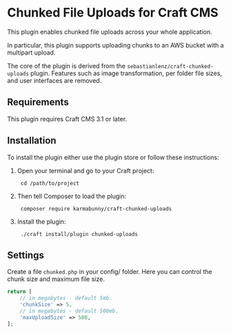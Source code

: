 # Chunked File Uploads for Craft CMS

This plugin enables chunked file uploads across your whole application.

In particular, this plugin supports uploading chunks to an AWS bucket with a multipart upload.

The core of the plugin is derived from the `sebastianlenz/craft-chunked-uploads` plugin.
Features such as image transformation, per folder file sizes, and user interfaces are removed.


## Requirements

This plugin requires Craft CMS 3.1 or later.


## Installation

To install the plugin either use the plugin store or follow these
instructions:

1. Open your terminal and go to your Craft project:

        cd /path/to/project

2. Then tell Composer to load the plugin:

        composer require karmabunny/craft-chunked-uploads

3. Install the plugin:

        ./craft install/plugin chunked-uploads


## Settings

Create a file `chunked.php` in your config/ folder. Here you can control the chunk size and maximum file size.

```php
return [
    // in megabytes - default 5mb.
    'chunkSize' => 5,
    // in megabytes - default 500mb.
    'maxUploadSize' => 500,
];
```
